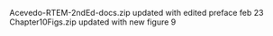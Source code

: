 Acevedo-RTEM-2ndEd-docs.zip updated with edited preface feb 23
Chapter10Figs.zip updated with new figure 9
